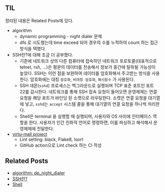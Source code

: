 ## TIL
정리된 내용은 Related Posts에 있다.

- algorithm
    - dynamic programming - night dialer 문제
    - dfs 로 시도했는데 time exceed 되어 경우의 수를 누적하여 count 하는 접근 방식을 택했다.  
- SSH란?에 대해 조금 더 공부했다.
    - 기존에 네트워크 상의 다른 컴퓨터에 접속하던 네트워크 프로토콜(대표적으로 telnet, rsh, ...)은 평문의 데이터를 전송해서 정보가 중간에 탈취될 가능성이 높았다. SSH는 이런 점을 보완하여 데이터를 암호화해서 주고받는 방식을 사용한다. 암호화에는 대칭 `암호화`, `비대칭 암호화`, `해시함수` 가 사용된다. 
    - SSH 데몬(`sshd`) 프로세스는 백그라운드로 실행되며 TCP 표준 포트인 포트 22를 감시한다. 네트워크를 통해 SSH 접속 요청이 들어오면 운영체제는 연결 요청을 해당 포트가 바인딩 된 소켓으로 라우팅한다. 소켓은 연결 요청을 대기열에 넣고, `sshd`는 `accept` 시스템 콜을 통해 대기열의 연결 요청을 하나씩 처리한다. 
    - Shell은 terminal 을 실행할 때 실행되며, 사용자와 OS 사이에 인터페이스 역할을 한다. 사용자가 인간 친화적 언어로 명령하면, 이를 파싱하고 해석해서 운영체제에 전달한다. 
- [virtu-mall project](https://github.com/f-lab-edu/virtu-mall/)
    - Lint setting: black, Flake8, Isort 
    - GitHub action으로 Lint check 하는 CI 작성

    
## Related Posts
- [algorithm: dp_night_dialer](https://github.com/aohus/TIL/blob/main/algorithm/DynamicProgramming/dp_night_dialer.ipynb)
- [SSH란?](https://github.com/aohus/TIL/blob/main/network/SSH란?.md)
- [Shell](https://github.com/aohus/TIL/blob/main/os/Shell.md)